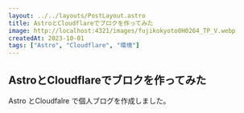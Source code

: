 ```yaml
---
layout: ../../layouts/PostLayout.astro
title: AstroとCloudflareでブロクを作ってみた
image: http://localhost:4321/images/fujikokyoto0H0264_TP_V.webp
createdAt: 2023-10-01
tags: ["Astro", "Cloudflare", "環境"]
---
```


## AstroとCloudflareでブロクを作ってみた

Astro とCloudfalre で個人ブログを作成しました。
